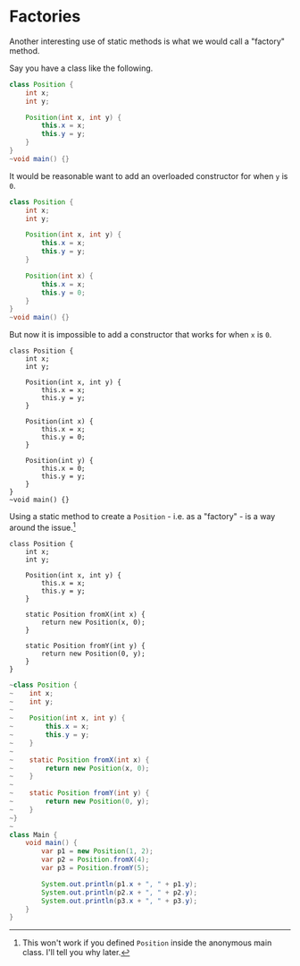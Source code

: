 # Factories

Another interesting use of static methods is what we would call a "factory"
method.

Say you have a class like the following.

```java
class Position {
    int x;
    int y;

    Position(int x, int y) {
        this.x = x;
        this.y = y;
    }
}
~void main() {}
```

It would be reasonable want to add an overloaded constructor for when `y` is `0`.

```java
class Position {
    int x;
    int y;

    Position(int x, int y) {
        this.x = x;
        this.y = y;
    }

    Position(int x) {
        this.x = x;
        this.y = 0;
    }
}
~void main() {}
```

But now it is impossible to add a constructor that works for when `x` is `0`.

```java,does_not_compile
class Position {
    int x;
    int y;

    Position(int x, int y) {
        this.x = x;
        this.y = y;
    }

    Position(int x) {
        this.x = x;
        this.y = 0;
    }

    Position(int y) {
        this.x = 0;
        this.y = y;
    }
}
~void main() {}
```

Using a static method to create a `Position` - i.e. as a "factory" - is a way around the issue.[^note]

```java,does_not_compile
class Position {
    int x;
    int y;

    Position(int x, int y) {
        this.x = x;
        this.y = y;
    }

    static Position fromX(int x) {
        return new Position(x, 0);
    }

    static Position fromY(int y) {
        return new Position(0, y);
    }
}
```
```java
~class Position {
~    int x;
~    int y;
~
~    Position(int x, int y) {
~        this.x = x;
~        this.y = y;
~    }
~
~    static Position fromX(int x) {
~        return new Position(x, 0);
~    }
~
~    static Position fromY(int y) {
~        return new Position(0, y);
~    }
~}
~
class Main {
    void main() {
        var p1 = new Position(1, 2);
        var p2 = Position.fromX(4);
        var p3 = Position.fromY(5);

        System.out.println(p1.x + ", " + p1.y);
        System.out.println(p2.x + ", " + p2.y);
        System.out.println(p3.x + ", " + p3.y);
    }
}
```

[^note]: This won't work if you defined `Position` inside the anonymous main class. I'll tell you why later.